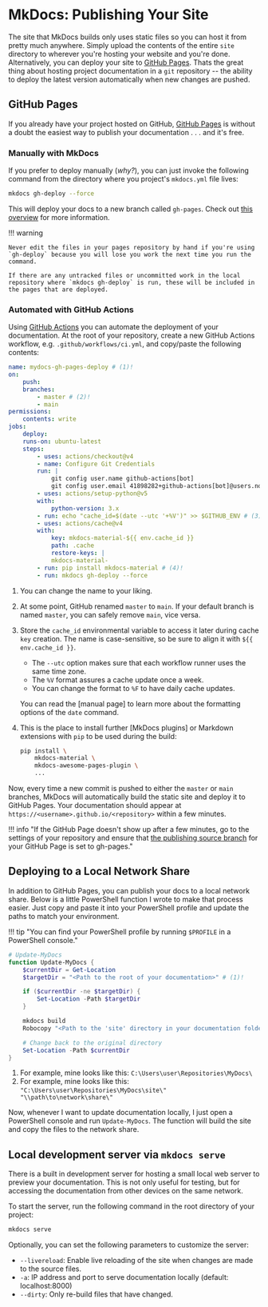# MkDocs: Publishing Your Site

The site that MkDocs builds only uses static files so you can host it from pretty much anywhere. Simply upload the contents of the entire `site` directory to wherever you're hosting your website and you're done. Alternatively, you can deploy your site to [GitHub Pages](https://pages.github.com/). Thats the great thing about hosting project documentation in a `git` repository -- the ability to deploy the latest version automatically when new changes are pushed.

## GitHub Pages

If you already have your project hosted on GitHub, [GitHub Pages](https://pages.github.com/) is without a doubt the easiest way to publish your documentation . . . and it's free. 

### Manually with MkDocs

If you prefer to deploy manually (*why?*), you can just invoke the following command from the directory where you project's `mkdocs.yml` file lives:

```sh
mkdocs gh-deploy --force
```

This will deploy your docs to a new branch called `gh-pages`. Check out [this overview](https://www.mkdocs.org/user-guide/deploying-your-docs/#project-pages) for more information.

!!! warning

    Never edit the files in your pages repository by hand if you're using `gh-deploy` because you will lose you work the next time you run the command. 

    If there are any untracked files or uncommitted work in the local repository where `mkdocs gh-deploy` is run, these will be included in the pages that are deployed.

### Automated with GitHub Actions

Using [GitHub Actions](https://github.com/features/actions) you can automate the deployment of your documentation. At the root of your repository, create a new GitHub Actions workflow, e.g. `.github/workflows/ci.yml`, and copy/paste the following contents:

``` yaml
name: mydocs-gh-pages-deploy # (1)!
on:
    push:
    branches:
        - master # (2)!
        - main
permissions:
    contents: write
jobs:
    deploy:
    runs-on: ubuntu-latest
    steps:
        - uses: actions/checkout@v4
        - name: Configure Git Credentials
        run: |
            git config user.name github-actions[bot]
            git config user.email 41898282+github-actions[bot]@users.noreply.github.com
        - uses: actions/setup-python@v5
        with:
            python-version: 3.x
        - run: echo "cache_id=$(date --utc '+%V')" >> $GITHUB_ENV # (3)!
        - uses: actions/cache@v4
        with:
            key: mkdocs-material-${{ env.cache_id }}
            path: .cache
            restore-keys: |
            mkdocs-material-
        - run: pip install mkdocs-material # (4)!
        - run: mkdocs gh-deploy --force
```

1.  You can change the name to your liking.

2.  At some point, GitHub renamed `master` to `main`. If your default branch
    is named `master`, you can safely remove `main`, vice versa.

3.  Store the `cache_id` environmental variable to access it later during cache
    `key` creation. The name is case-sensitive, so be sure to align it with `${{ env.cache_id }}`.

    - The `--utc` option makes sure that each workflow runner uses the same time zone.
    - The `%V` format assures a cache update once a week.
    - You can change the format to `%F` to have daily cache updates.

    You can read the [manual page] to learn more about the formatting options of the `date` command.

4.  This is the place to install further [MkDocs plugins] or Markdown
    extensions with `pip` to be used during the build:

    ```sh
    pip install \
        mkdocs-material \
        mkdocs-awesome-pages-plugin \
        ...
    ```

Now, every time a new commit is pushed to either the `master` or `main` branches, MkDocs will automatically build the static site and deploy it to GitHub Pages. Your documentation should appear at `https://<username>.github.io/<repository>` within a few minutes.

!!! info "If the GitHub Page doesn't show up after a few minutes, go to the settings of your repository and ensure that [the publishing source branch](https://docs.github.com/en/pages/getting-started-with-github-pages/configuring-a-publishing-source-for-your-github-pages-site) for your GitHub Page is set to gh-pages."

## Deploying to a Local Network Share

In addition to GitHub Pages, you can publish your docs to a local network share. Below is a little PowerShell function I wrote to make that process easier. Just copy and paste it into your PowerShell profile and update the paths to match your environment.

!!! tip "You can find your PowerShell profile by running `$PROFILE` in a PowerShell console."

```powershell
# Update-MyDocs
function Update-MyDocs {
    $currentDir = Get-Location
    $targetDir = "<Path to the root of your documentation>" # (1)!

    if ($currentDir -ne $targetDir) {
        Set-Location -Path $targetDir
    }

    mkdocs build
    Robocopy "<Path to the 'site' directory in your documentation folder>" "<Path to the network location>" /mir # (2)!

    # Change back to the original directory
    Set-Location -Path $currentDir
}
```

1.  For example, mine looks like this:
    `C:\Users\user\Repositories\MyDocs\`
2.  For example, mine looks like this:
    `"C:\Users\user\Repositories\MyDocs\site\" "\\path\to\network\share\"`

Now, whenever I want to update documentation locally, I just open a PowerShell console and run `Update-MyDocs`. The function will build the site and copy the files to the network share.

## Local development server via `mkdocs serve`

There is a built in development server for hosting a small local web server to preview your documentation. This is not only useful for testing, but for accessing the documentation from other devices on the same network.

To start the server, run the following command in the root directory of your project:

```sh
mkdocs serve
```

Optionally, you can set the following parameters to customize the server:

- `--livereload`: Enable live reloading of the site when changes are made to the source files.
- `-a`: IP address and port to serve documentation locally (default: localhost:8000)
- `--dirty`: Only re-build files that have changed.